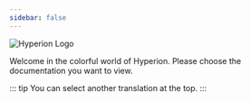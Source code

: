 ```yaml
---
sidebar: false
---
```


<img :src="$withBase('/hyperion-logo.png')" alt="Hyperion Logo">

Welcome in the colorful world of Hyperion. Please choose the documentation you want to view.

<div class="flex flex-center no-decoration">
  <MainSection title="User" text="Installation, configuration and advanced informations" to="/en/user" />
  <MainSection title="Effects" text="Learn how to create an effect" to="/en/effects" />
  <MainSection title="JSON API" text="Learn how to interact with the API" to="/en/json" />
</div>

::: tip
You can select another translation at the top.
:::